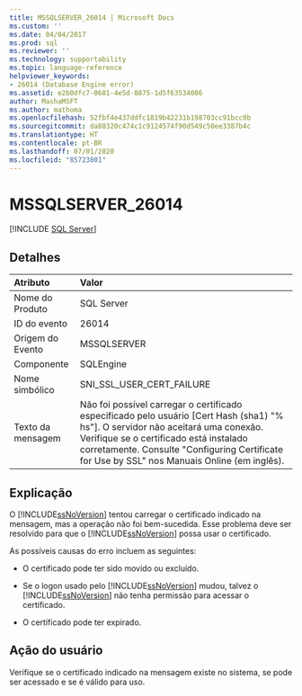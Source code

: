 ```yaml
---
title: MSSQLSERVER_26014 | Microsoft Docs
ms.custom: ''
ms.date: 04/04/2017
ms.prod: sql
ms.reviewer: ''
ms.technology: supportability
ms.topic: language-reference
helpviewer_keywords:
- 26014 (Database Engine error)
ms.assetid: e2b0dfc7-0681-4e5d-8875-1d5f63534086
author: MashaMSFT
ms.author: mathoma
ms.openlocfilehash: 52fbf4e437ddfc1819b42231b198703cc91bcc0b
ms.sourcegitcommit: da88320c474c1c9124574f90d549c50ee3387b4c
ms.translationtype: HT
ms.contentlocale: pt-BR
ms.lasthandoff: 07/01/2020
ms.locfileid: "85723801"
---
```

# <a name="mssqlserver_26014"></a>MSSQLSERVER_26014
 [!INCLUDE [SQL Server](../../includes/applies-to-version/sqlserver.md)]
  
## <a name="details"></a>Detalhes  
  
| Atributo | Valor |  
| :-------- | :---- |  
|Nome do Produto|SQL Server|  
|ID do evento|26014|  
|Origem do Evento|MSSQLSERVER|  
|Componente|SQLEngine|  
|Nome simbólico|SNI_SSL_USER_CERT_FAILURE|  
|Texto da mensagem|Não foi possível carregar o certificado especificado pelo usuário [Cert Hash (sha1) "% hs"]. O servidor não aceitará uma conexão. Verifique se o certificado está instalado corretamente. Consulte "Configuring Certificate for Use by SSL" nos Manuais Online (em inglês).|  
  
## <a name="explanation"></a>Explicação  
O [!INCLUDE[ssNoVersion](../../includes/ssnoversion-md.md)] tentou carregar o certificado indicado na mensagem, mas a operação não foi bem-sucedida. Esse problema deve ser resolvido para que o [!INCLUDE[ssNoVersion](../../includes/ssnoversion-md.md)] possa usar o certificado.  
  
As possíveis causas do erro incluem as seguintes:  
  
-   O certificado pode ter sido movido ou excluído.  
  
-   Se o logon usado pelo [!INCLUDE[ssNoVersion](../../includes/ssnoversion-md.md)] mudou, talvez o [!INCLUDE[ssNoVersion](../../includes/ssnoversion-md.md)] não tenha permissão para acessar o certificado.  
  
-   O certificado pode ter expirado.  
  
## <a name="user-action"></a>Ação do usuário  
Verifique se o certificado indicado na mensagem existe no sistema, se pode ser acessado e se é válido para uso.  
  
